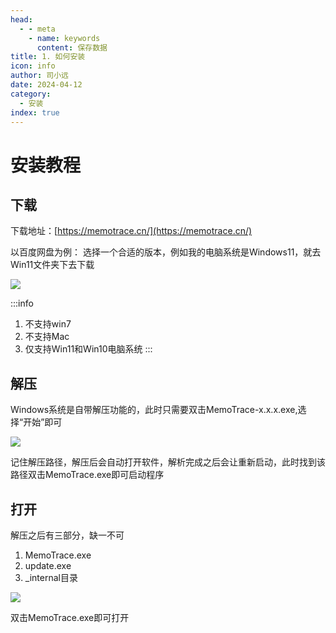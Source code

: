 ```yaml
---
head:
  - - meta
    - name: keywords
      content: 保存数据
title: 1. 如何安装
icon: info
author: 司小远
date: 2024-04-12
category:
  - 安装
index: true
---
```


# 安装教程

## 下载

下载地址：[https://memotrace.cn/](https://memotrace.cn/)

以百度网盘为例：
选择一个合适的版本，例如我的电脑系统是Windows11，就去Win11文件夹下去下载

![](https://blog.lc044.love/static/img/30bd1c93aade53f7ab267ab561be5896.clipboard-2024-04-01.webp)

:::info
1. 不支持win7
2. 不支持Mac
3. 仅支持Win11和Win10电脑系统
:::

## 解压

Windows系统是自带解压功能的，此时只需要双击MemoTrace-x.x.x.exe,选择“开始”即可

![](https://blog.lc044.love/static/img/8db3d648b83bd98862062bc2d8b487ee.clipboard-2024-04-13.webp)

记住解压路径，解压后会自动打开软件，解析完成之后会让重新启动，此时找到该路径双击MemoTrace.exe即可启动程序

## 打开

解压之后有三部分，缺一不可
1) MemoTrace.exe
2) update.exe
3) _internal目录

![](https://blog.lc044.love/static/img/d6bc0db15e20bee508dcb098c5098f48.clipboard-2024-04-01.webp)

双击MemoTrace.exe即可打开